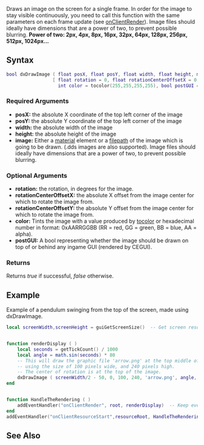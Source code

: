 Draws an image on the screen for a single frame. In order for the image to stay visible continuously, you need to call this function with the same parameters on each frame update (see [onClientRender](/docs/onclientrender.md "wikilink")).
Image files should ideally have dimensions that are a power of two, to prevent possible blurring.
<b>Power of two: 2px, 4px, 8px, 16px, 32px, 64px, 128px, 256px, 512px, 1024px...</b>

Syntax
------

``` lua
bool dxDrawImage ( float posX, float posY, float width, float height, mixed image,
                 [ float rotation = 0, float rotationCenterOffsetX = 0, float rotationCenterOffsetY = 0,
                   int color = tocolor(255,255,255,255), bool postGUI = false ] )
```

### Required Arguments

-   **posX:** the absolute X coordinate of the top left corner of the image
-   **posY:** the absolute Y coordinate of the top left corner of the image
-   **width:** the absolute width of the image
-   **height:** the absolute height of the image
-   **image:** Either a [material](/docs/material.md "wikilink") element or a [filepath](/docs/filepath.md "wikilink") of the image which is going to be drawn. (.dds images are also supported). Image files should ideally have dimensions that are a power of two, to prevent possible blurring.

### Optional Arguments

-   **rotation:** the rotation, in degrees for the image.
-   **rotationCenterOffsetX:** the absolute X offset from the image center for which to rotate the image from.
-   **rotationCenterOffsetY:** the absolute Y offset from the image center for which to rotate the image from.
-   **color:** Tints the image with a value produced by [tocolor](/docs/tocolor.md "wikilink") or hexadecimal number in format: 0xAARRGGBB (RR = red, GG = green, BB = blue, AA = alpha).
-   **postGUI:** A bool representing whether the image should be drawn on top of or behind any ingame GUI (rendered by CEGUI).

### Returns

Returns *true* if successful, *false* otherwise.

Example
-------

Example of a pendulum swinging from the top of the screen, made using dxDrawImage.

``` lua
local screenWidth,screenHeight = guiGetScreenSize()  -- Get screen resolution.


function renderDisplay ( )
    local seconds = getTickCount() / 1000
    local angle = math.sin(seconds) * 80
    -- This will draw the graphic file 'arrow.png' at the top middle of the screen
    -- using the size of 100 pixels wide, and 240 pixels high.
    -- The center of rotation is at the top of the image.
    dxDrawImage ( screenWidth/2 - 50, 0, 100, 240, 'arrow.png', angle, 0, -120 )
end


function HandleTheRendering ( )
    addEventHandler("onClientRender", root, renderDisplay)  -- Keep everything visible with onClientRender.
end
addEventHandler("onClientResourceStart",resourceRoot, HandleTheRendering)
```

See Also
--------
